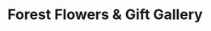 ---
title: "Forest Flowers & Gift Gallery"
url: /forest/forest-flowers-and-gift-gallery/
shop: florist
---